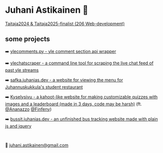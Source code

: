 # Juhani Astikainen 👋
[Taitaja2024 & Taitaja2025-finalist (206 Web-development)](https://www.skillsfinland.fi/taitaja-tapahtuma)

## some projects
➡️ [ylecomments.py - yle comment section api wrapper](https://github.com/juhanias/ylecomments)

➡️ [ylechatscraper - a command line tool for scraping the live chat feed of past yle streams](https://github.com/juhanias/ylechatscraper)

➡️ [safka.juhanias.dev - a website for viewing the menu for Juhannuskukkula's student restaurant](https://github.com/juhanias/safka.juhanias.dev)

➡️ [Kyselysivu - a kahoot-like website for making customizable quizzes with images and a leaderboard (made in 3 days, code may be harsh)](https://github.com/kyselysivu/api) (ft. [@Ananazzo](https://github.com/Ananazzo) [@Finfeny](https://github.com/Finfeny))

➡️ [bussit.juhanias.dev - an unfinished bus tracking website made with plain js and jquery](https://github.com/juhanias/bussit.juhanias.dev)

<br>
<!-- viewcount tracking out of personal curiosity -->
<img width="0" height="0" src="https://komarev.com/ghpvc/?username=Juhanias" alt="Profile Views"/>

📧 juhani.astikainen@gmail.com

<!--
**juhanias/juhanias** is a ✨ _special_ ✨ repository because its `README.md` (this file) appears on your GitHub profile.

Here are some ideas to get you started:

- 🔭 I’m currently working on ...
- 🌱 I’m currently learning ...
- 👯 I’m looking to collaborate on ...
- 🤔 I’m looking for help with ...
- 💬 Ask me about ...
- 📫 How to reach me: ...
- 😄 Pronouns: ...
- ⚡ Fun fact: ...
-->
